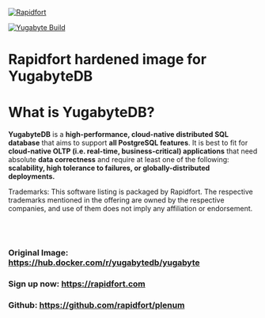 [![Rapidfort](https://assets.website-files.com/6102f7f1589f985b19197b3d/61082629d82d1361e5835b58_rapidfort_logo-new.svg)](https://rapidfort.com) 

[![Yugabyte Build](https://github.com/rapidfort/plenum/actions/workflows/yugabyte_yugabytedb.yml/badge.svg)](https://github.com/rapidfort/plenum/actions/workflows/yugabyte_yugabytedb.yml)

# Rapidfort hardened image for YugabyteDB

# What is YugabyteDB? 

**YugabyteDB** is a **high-performance, cloud-native distributed SQL database** that aims to support **all PostgreSQL features**. It is best to fit for **cloud-native OLTP (i.e. real-time, business-critical) applications** that need absolute **data correctness** and require at least one of the following: **scalability, high tolerance to failures, or globally-distributed deployments.**

Trademarks: This software listing is packaged by Rapidfort. The respective trademarks mentioned in the offering are owned by the respective companies, and use of them does not imply any affiliation or endorsement.

<br>
<br>

### Original Image: https://hub.docker.com/r/yugabytedb/yugabyte
### Sign up now: https://rapidfort.com
### Github: https://github.com/rapidfort/plenum
